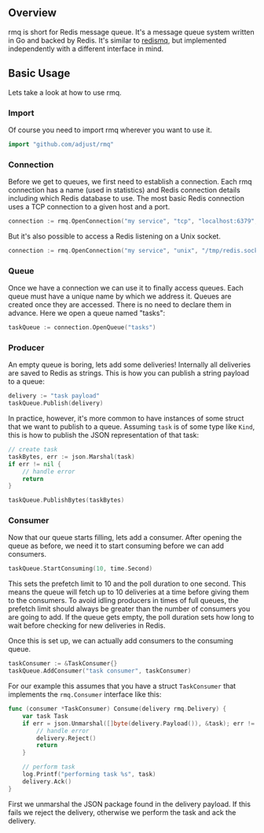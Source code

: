## Overview

rmq is short for Redis message queue. It's a message queue system written in Go
and backed by Redis. It's similar to [redismq][redismq], but implemented
independently with a different interface in mind.

[redismq]: https://github.com/adjust/redismq

## Basic Usage

Lets take a look at how to use rmq.

### Import

Of course you need to import rmq wherever you want to use it.

```go
import "github.com/adjust/rmq"
```

### Connection

Before we get to queues, we first need to establish a connection. Each rmq
connection has a name (used in statistics) and Redis connection details
including which Redis database to use. The most basic Redis connection uses a
TCP connection to a given host and a port.

```go
connection := rmq.OpenConnection("my service", "tcp", "localhost:6379", 1)
```

But it's also possible to access a Redis listening on a Unix socket.

```go
connection := rmq.OpenConnection("my service", "unix", "/tmp/redis.sock", 1)
```

### Queue

Once we have a connection we can use it to finally access queues. Each queue
must have a unique name by which we address it. Queues are created once they
are accessed. There is no need to declare them in advance. Here we open a queue
named "tasks":

```go
taskQueue := connection.OpenQueue("tasks")
```

### Producer

An empty queue is boring, lets add some deliveries! Internally all deliveries
are saved to Redis as strings. This is how you can publish a string payload to
a queue:

```go
delivery := "task payload"
taskQueue.Publish(delivery)
```

In practice, however, it's more common to have instances of some struct that we
want to publish to a queue. Assuming `task` is of some type like `Kind`, this is
how to publish the JSON representation of that task:

```go
// create task
taskBytes, err := json.Marshal(task)
if err != nil {
    // handle error
    return
}

taskQueue.PublishBytes(taskBytes)
```

### Consumer

Now that our queue starts filling, lets add a consumer. After opening the queue
as before, we need it to start consuming before we can add consumers.

```go
taskQueue.StartConsuming(10, time.Second)
```

This sets the prefetch limit to 10 and the poll duration to one second. This
means the queue will fetch up to 10 deliveries at a time before giving them to
the consumers. To avoid idling producers in times of full queues, the prefetch
limit should always be greater than the number of consumers you are going to
add. If the queue gets empty, the poll duration sets how long to wait before
checking for new deliveries in Redis.

Once this is set up, we can actually add consumers to the consuming queue.

```go
taskConsumer := &TaskConsumer{}
taskQueue.AddConsumer("task consumer", taskConsumer)
```

For our example this assumes that you have a struct `TaskConsumer` that
implements the `rmq.Consumer` interface like this:

```go
func (consumer *TaskConsumer) Consume(delivery rmq.Delivery) {
    var task Task
    if err = json.Unmarshal([]byte(delivery.Payload()), &task); err != nil {
        // handle error
        delivery.Reject()
        return
    }

    // perform task
    log.Printf("performing task %s", task)
    delivery.Ack()
}
```

First we unmarshal the JSON package found in the delivery payload. If this fails
we reject the delivery, otherwise we perform the task and ack the delivery.
